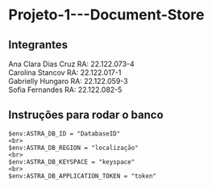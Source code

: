 # Projeto-1---Document-Store

## Integrantes
Ana Clara Dias Cruz RA: 22.122.073-4
<br>
Carolina Stancov RA: 22.122.017-1
<br>
Gabrielly Hungaro RA: 22.122.059-3
<br>
Sofia Fernandes RA: 22.122.082-5

## Instruções para rodar o banco
```
$env:ASTRA_DB_ID = "DatabaseID"
<br>
$env:ASTRA_DB_REGION = "localização"
<br>
$env:ASTRA_DB_KEYSPACE = "keyspace"
<br>
$env:ASTRA_DB_APPLICATION_TOKEN = "token"
```
